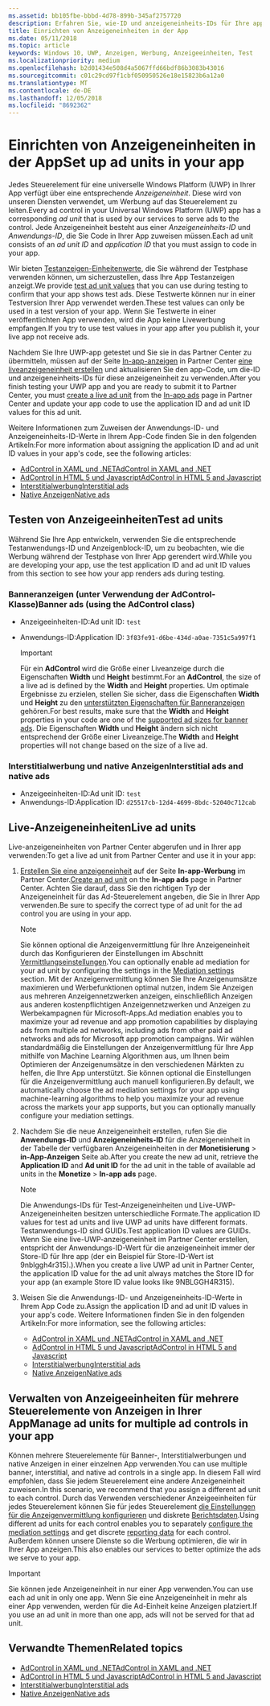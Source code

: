 ```yaml
---
ms.assetid: bb105fbe-bbbd-4d78-899b-345af2757720
description: Erfahren Sie, wie-ID und anzeigeneinheits-IDs für Ihre app aus dem Partner Center hinzufügen, bevor Sie Ihre app an den Store übermitteln.
title: Einrichten von Anzeigeneinheiten in der App
ms.date: 05/11/2018
ms.topic: article
keywords: Windows 10, UWP, Anzeigen, Werbung, Anzeigeeinheiten, Test
ms.localizationpriority: medium
ms.openlocfilehash: b2d01434e508d4a5067ffd66bdf86b3083b43016
ms.sourcegitcommit: c01c29cd97f1cbf050950526e18e15823b6a12a0
ms.translationtype: MT
ms.contentlocale: de-DE
ms.lasthandoff: 12/05/2018
ms.locfileid: "8692362"
---
```

# <a name="set-up-ad-units-in-your-app"></a><span data-ttu-id="9326c-104">Einrichten von Anzeigeneinheiten in der App</span><span class="sxs-lookup"><span data-stu-id="9326c-104">Set up ad units in your app</span></span>

<span data-ttu-id="9326c-105">Jedes Steuerelement für eine universelle Windows Platform (UWP) in Ihrer App verfügt über eine entsprechende *Anzeigeneinheit*. Diese wird von unseren Diensten verwendet, um Werbung auf das Steuerelement zu leiten.</span><span class="sxs-lookup"><span data-stu-id="9326c-105">Every ad control in your Universal Windows Platform (UWP) app has a corresponding *ad unit* that is used by our services to serve ads to the control.</span></span> <span data-ttu-id="9326c-106">Jede Anzeigeneinheit besteht aus einer *Anzeigeneinheits-ID* und *Anwendungs-ID*, die Sie Code in Ihrer App zuweisen müssen.</span><span class="sxs-lookup"><span data-stu-id="9326c-106">Each ad unit consists of an *ad unit ID* and *application ID* that you must assign to code in your app.</span></span>

<span data-ttu-id="9326c-107">Wir bieten [Testanzeigen-Einheitenwerte](#test-ad-units), die Sie während der Testphase verwenden können, um sicherzustellen, dass Ihre App Testanzeigen anzeigt.</span><span class="sxs-lookup"><span data-stu-id="9326c-107">We provide [test ad unit values](#test-ad-units) that you can use during testing to confirm that your app shows test ads.</span></span> <span data-ttu-id="9326c-108">Diese Testwerte können nur in einer Testversion Ihrer App verwendet werden.</span><span class="sxs-lookup"><span data-stu-id="9326c-108">These test values can only be used in a test version of your app.</span></span> <span data-ttu-id="9326c-109">Wenn Sie Testwerte in einer veröffentlichten App verwenden, wird die App keine Livewerbung empfangen.</span><span class="sxs-lookup"><span data-stu-id="9326c-109">If you try to use test values in your app after you publish it, your live app not receive ads.</span></span>

<span data-ttu-id="9326c-110">Nachdem Sie Ihre UWP-app getestet und Sie sie in das Partner Center zu übermitteln, müssen auf der Seite [In-app-anzeigen](../publish/in-app-ads.md) in Partner Center [eine liveanzeigeneinheit erstellen](#live-ad-units) und aktualisieren Sie den app-Code, um die-ID und anzeigeneinheits-IDs für diese anzeigeneinheit zu verwenden.</span><span class="sxs-lookup"><span data-stu-id="9326c-110">After you finish testing your UWP app and you are ready to submit it to Partner Center, you must [create a live ad unit](#live-ad-units) from the [In-app ads](../publish/in-app-ads.md) page in Partner Center and update your app code to use the application ID and ad unit ID values for this ad unit.</span></span>

<span data-ttu-id="9326c-111">Weitere Informationen zum Zuweisen der Anwendungs-ID- und Anzeigeneinheits-ID-Werte in Ihrem App-Code finden Sie in den folgenden Artikeln:</span><span class="sxs-lookup"><span data-stu-id="9326c-111">For more information about assigning the application ID and ad unit ID values in your app's code, see the following articles:</span></span>
* [<span data-ttu-id="9326c-112">AdControl in XAML und .NET</span><span class="sxs-lookup"><span data-stu-id="9326c-112">AdControl in XAML and .NET</span></span>](adcontrol-in-xaml-and--net.md)
* [<span data-ttu-id="9326c-113">AdControl in HTML 5 und Javascript</span><span class="sxs-lookup"><span data-stu-id="9326c-113">AdControl in HTML 5 and Javascript</span></span>](adcontrol-in-html-5-and-javascript.md)
* [<span data-ttu-id="9326c-114">Interstitialwerbung</span><span class="sxs-lookup"><span data-stu-id="9326c-114">Interstitial ads</span></span>](../monetize/interstitial-ads.md)
* [<span data-ttu-id="9326c-115">Native Anzeigen</span><span class="sxs-lookup"><span data-stu-id="9326c-115">Native ads</span></span>](../monetize/native-ads.md)

<span id="test-ad-units" />

## <a name="test-ad-units"></a><span data-ttu-id="9326c-116">Testen von Anzeigeeinheiten</span><span class="sxs-lookup"><span data-stu-id="9326c-116">Test ad units</span></span>

<span data-ttu-id="9326c-117">Während Sie Ihre App entwickeln, verwenden Sie die entsprechende Testanwendungs-ID und Anzeigenblock-ID, um zu beobachten, wie die Werbung während der Testphase von Ihrer App gerendert wird.</span><span class="sxs-lookup"><span data-stu-id="9326c-117">While you are developing your app, use the test application ID and ad unit ID values from this section to see how your app renders ads during testing.</span></span>

### <a name="banner-ads-using-the-adcontrol-class"></a><span data-ttu-id="9326c-118">Banneranzeigen (unter Verwendung der AdControl-Klasse)</span><span class="sxs-lookup"><span data-stu-id="9326c-118">Banner ads (using the AdControl class)</span></span>

* <span data-ttu-id="9326c-119">Anzeigeeinheiten-ID:</span><span class="sxs-lookup"><span data-stu-id="9326c-119">Ad unit ID:</span></span> ```test```
* <span data-ttu-id="9326c-120">Anwendungs-ID:</span><span class="sxs-lookup"><span data-stu-id="9326c-120">Application ID:</span></span>  ```3f83fe91-d6be-434d-a0ae-7351c5a997f1```

    > [!IMPORTANT]
    > <span data-ttu-id="9326c-121">Für ein **AdControl** wird die Größe einer Liveanzeige durch die Eigenschaften **Width** und **Height** bestimmt.</span><span class="sxs-lookup"><span data-stu-id="9326c-121">For an **AdControl**, the size of a live ad is defined by the **Width** and **Height** properties.</span></span> <span data-ttu-id="9326c-122">Um optimale Ergebnisse zu erzielen, stellen Sie sicher, dass die Eigenschaften **Width** und **Height** zu den [unterstützten Eigenschaften für Banneranzeigen](supported-ad-sizes-for-banner-ads.md) gehören.</span><span class="sxs-lookup"><span data-stu-id="9326c-122">For best results, make sure that the **Width** and **Height** properties in your code are one of the [supported ad sizes for banner ads](supported-ad-sizes-for-banner-ads.md).</span></span> <span data-ttu-id="9326c-123">Die Eigenschaften **Width** und **Height** ändern sich nicht entsprechend der Größe einer Liveanzeige.</span><span class="sxs-lookup"><span data-stu-id="9326c-123">The **Width** and **Height** properties will not change based on the size of a live ad.</span></span>

### <a name="interstitial-ads-and-native-ads"></a><span data-ttu-id="9326c-124">Interstitialwerbung und native Anzeigen</span><span class="sxs-lookup"><span data-stu-id="9326c-124">Interstitial ads and native ads</span></span>

* <span data-ttu-id="9326c-125">Anzeigeeinheiten-ID:</span><span class="sxs-lookup"><span data-stu-id="9326c-125">Ad unit ID:</span></span> ```test```
* <span data-ttu-id="9326c-126">Anwendungs-ID:</span><span class="sxs-lookup"><span data-stu-id="9326c-126">Application ID:</span></span>  ```d25517cb-12d4-4699-8bdc-52040c712cab```

<span id="live-ad-units" />

## <a name="live-ad-units"></a><span data-ttu-id="9326c-127">Live-Anzeigeneinheiten</span><span class="sxs-lookup"><span data-stu-id="9326c-127">Live ad units</span></span>

<span data-ttu-id="9326c-128">Live-anzeigeneinheiten von Partner Center abgerufen und in Ihrer app verwenden:</span><span class="sxs-lookup"><span data-stu-id="9326c-128">To get a live ad unit from Partner Center and use it in your app:</span></span>

1.  <span data-ttu-id="9326c-129">[Erstellen Sie eine anzeigeneinheit](../publish/in-app-ads.md#create-ad-unit) auf der Seite **In-app-Werbung** im Partner Center.</span><span class="sxs-lookup"><span data-stu-id="9326c-129">[Create an ad unit](../publish/in-app-ads.md#create-ad-unit) on the **In-app ads** page in Partner Center.</span></span> <span data-ttu-id="9326c-130">Achten Sie darauf, dass Sie den richtigen Typ der Anzeigeneinheit für das Ad-Steuerelement angeben, die Sie in Ihrer App verwenden.</span><span class="sxs-lookup"><span data-stu-id="9326c-130">Be sure to specify the correct type of ad unit for the ad control you are using in your app.</span></span>
    > [!NOTE]
    > <span data-ttu-id="9326c-131">Sie können optional die Anzeigenvermittlung für Ihre Anzeigeneinheit durch das Konfigurieren der Einstellungen im Abschnitt [Vermittlungseinstellungen](../publish/in-app-ads.md#mediation).</span><span class="sxs-lookup"><span data-stu-id="9326c-131">You can optionally enable ad mediation for your ad unit by configuring the settings in the [Mediation settings](../publish/in-app-ads.md#mediation) section.</span></span> <span data-ttu-id="9326c-132">Mit der Anzeigenvermittlung können Sie Ihre Anzeigenumsätze maximieren und Werbefunktionen optimal nutzen, indem Sie Anzeigen aus mehreren Anzeigennetzwerken anzeigen, einschließlich Anzeigen aus anderen kostenpflichtigen Anzeigennetzwerken und Anzeigen zu Werbekampagnen für Microsoft-Apps.</span><span class="sxs-lookup"><span data-stu-id="9326c-132">Ad mediation enables you to maximize your ad revenue and app promotion capabilities by displaying ads from multiple ad networks, including ads from other paid ad networks and ads for Microsoft app promotion campaigns.</span></span> <span data-ttu-id="9326c-133">Wir wählen standardmäßig die Einstellungen der Anzeigenvermittlung für Ihre App mithilfe von Machine Learning Algorithmen aus, um Ihnen beim Optimieren der Anzeigenumsätze in den verschiedenen Märkten zu helfen, die Ihre App unterstützt. Sie können optional die Einstellungen für die Anzeigenvermittlung auch manuell konfigurieren.</span><span class="sxs-lookup"><span data-stu-id="9326c-133">By default, we automatically choose the ad mediation settings for your app using machine-learning algorithms to help you maximize your ad revenue across the markets your app supports, but you can optionally manually configure your mediation settings.</span></span>

2.  <span data-ttu-id="9326c-134">Nachdem Sie die neue Anzeigeneinheit erstellen, rufen Sie die **Anwendungs-ID** und **Anzeigeneinheits-ID** für die Anzeigeneinheit in der Tabelle der verfügbaren Anzeigeneinheiten in der **Monetisierung** &gt; **in-App-Anzeigen** Seite ab.</span><span class="sxs-lookup"><span data-stu-id="9326c-134">After you create the new ad unit, retrieve the **Application ID** and **Ad unit ID** for the ad unit in the table of available ad units in the **Monetize** &gt; **In-app ads** page.</span></span>
    > [!NOTE]
    > <span data-ttu-id="9326c-135">Die Anwendungs-IDs für Test-Anzeigeneinheiten und Live-UWP-Anzeigeneinheiten besitzen unterschiedliche Formate.</span><span class="sxs-lookup"><span data-stu-id="9326c-135">The application ID values for test ad units and live UWP ad units have different formats.</span></span> <span data-ttu-id="9326c-136">Testanwendungs-ID sind GUIDs.</span><span class="sxs-lookup"><span data-stu-id="9326c-136">Test application ID values are GUIDs.</span></span> <span data-ttu-id="9326c-137">Wenn Sie eine live-UWP-anzeigeneinheit im Partner Center erstellen, entspricht der Anwendungs-ID-Wert für die anzeigeneinheit immer der Store-ID für Ihre app (der ein Beispiel für Store-ID-Wert ist 9nblggh4r315).).</span><span class="sxs-lookup"><span data-stu-id="9326c-137">When you create a live UWP ad unit in Partner Center, the application ID value for the ad unit always matches the Store ID for your app (an example Store ID value looks like 9NBLGGH4R315).</span></span>

3.  <span data-ttu-id="9326c-138">Weisen Sie die Anwendungs-ID- und Anzeigeneinheits-ID-Werte in Ihrem App Code zu.</span><span class="sxs-lookup"><span data-stu-id="9326c-138">Assign the application ID and ad unit ID values in your app's code.</span></span> <span data-ttu-id="9326c-139">Weitere Informationen finden Sie in den folgenden Artikeln:</span><span class="sxs-lookup"><span data-stu-id="9326c-139">For more information, see the following articles:</span></span>
    * [<span data-ttu-id="9326c-140">AdControl in XAML und .NET</span><span class="sxs-lookup"><span data-stu-id="9326c-140">AdControl in XAML and .NET</span></span>](adcontrol-in-xaml-and--net.md)
    * [<span data-ttu-id="9326c-141">AdControl in HTML 5 und Javascript</span><span class="sxs-lookup"><span data-stu-id="9326c-141">AdControl in HTML 5 and Javascript</span></span>](adcontrol-in-html-5-and-javascript.md)
    * [<span data-ttu-id="9326c-142">Interstitialwerbung</span><span class="sxs-lookup"><span data-stu-id="9326c-142">Interstitial ads</span></span>](../monetize/interstitial-ads.md)
    * [<span data-ttu-id="9326c-143">Native Anzeigen</span><span class="sxs-lookup"><span data-stu-id="9326c-143">Native ads</span></span>](../monetize/native-ads.md)

<span id="manage" />

## <a name="manage-ad-units-for-multiple-ad-controls-in-your-app"></a><span data-ttu-id="9326c-144">Verwalten von Anzeigeeinheiten für mehrere Steuerelemente von Anzeigen in Ihrer App</span><span class="sxs-lookup"><span data-stu-id="9326c-144">Manage ad units for multiple ad controls in your app</span></span>

<span data-ttu-id="9326c-145">Können mehrere Steuerelemente für Banner-, Interstitialwerbungen und native Anzeigen in einer einzelnen App verwenden.</span><span class="sxs-lookup"><span data-stu-id="9326c-145">You can use multiple banner, interstitial, and native ad controls in a single app.</span></span> <span data-ttu-id="9326c-146">In diesem Fall wird empfohlen, dass Sie jedem Steuerelement eine andere Anzeigeneinheit zuweisen.</span><span class="sxs-lookup"><span data-stu-id="9326c-146">In this scenario, we recommend that you assign a different ad unit to each control.</span></span> <span data-ttu-id="9326c-147">Durch das Verwenden verschiedener Anzeigeeinheiten für jedes Steuerelement können Sie für jedes Steuerelement [die Einstellungen für die Anzeigenvermittlung konfigurieren](../publish/in-app-ads.md#mediation) und diskrete [Berichtsdaten](../publish/advertising-performance-report.md).</span><span class="sxs-lookup"><span data-stu-id="9326c-147">Using different ad units for each control enables you to separately [configure the mediation settings](../publish/in-app-ads.md#mediation) and get discrete [reporting data](../publish/advertising-performance-report.md) for each control.</span></span> <span data-ttu-id="9326c-148">Außerdem können unsere Dienste so die Werbung optimieren, die wir in Ihrer App anzeigen.</span><span class="sxs-lookup"><span data-stu-id="9326c-148">This also enables our services to better optimize the ads we serve to your app.</span></span>

> [!IMPORTANT]
> <span data-ttu-id="9326c-149">Sie können jede Anzeigeneinheit in nur einer App verwenden.</span><span class="sxs-lookup"><span data-stu-id="9326c-149">You can use each ad unit in only one app.</span></span> <span data-ttu-id="9326c-150">Wenn Sie eine Anzeigeneinheit in mehr als einer App verwenden, werden für die Ad-Einheit keine Anzeigen platziert.</span><span class="sxs-lookup"><span data-stu-id="9326c-150">If you use an ad unit in more than one app, ads will not be served for that ad unit.</span></span>

## <a name="related-topics"></a><span data-ttu-id="9326c-151">Verwandte Themen</span><span class="sxs-lookup"><span data-stu-id="9326c-151">Related topics</span></span>

* [<span data-ttu-id="9326c-152">AdControl in XAML und .NET</span><span class="sxs-lookup"><span data-stu-id="9326c-152">AdControl in XAML and .NET</span></span>](adcontrol-in-xaml-and--net.md)
* [<span data-ttu-id="9326c-153">AdControl in HTML 5 und Javascript</span><span class="sxs-lookup"><span data-stu-id="9326c-153">AdControl in HTML 5 and Javascript</span></span>](adcontrol-in-html-5-and-javascript.md)
* [<span data-ttu-id="9326c-154">Interstitialwerbung</span><span class="sxs-lookup"><span data-stu-id="9326c-154">Interstitial ads</span></span>](interstitial-ads.md)
* [<span data-ttu-id="9326c-155">Native Anzeigen</span><span class="sxs-lookup"><span data-stu-id="9326c-155">Native ads</span></span>](native-ads.md)


 

 
